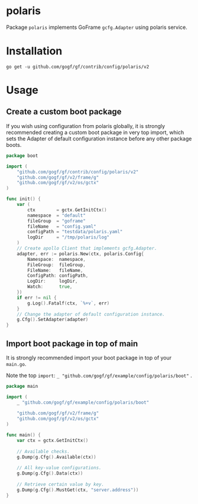 # polaris

Package `polaris` implements GoFrame `gcfg.Adapter` using polaris service.

# Installation

```
go get -u github.com/gogf/gf/contrib/config/polaris/v2
```

# Usage

## Create a custom boot package

If you wish using configuration from polaris globally,
it is strongly recommended creating a custom boot package in very top import,
which sets the Adapter of default configuration instance before any other package boots.

```go
package boot

import (
    "github.com/gogf/gf/contrib/config/polaris/v2"
    "github.com/gogf/gf/v2/frame/g"
    "github.com/gogf/gf/v2/os/gctx"
)

func init() {
    var (
        ctx        = gctx.GetInitCtx()
        namespace  = "default"
        fileGroup  = "goframe"
        fileName   = "config.yaml"
        configPath = "testdata/polaris.yaml"
        logDir     = "/tmp/polaris/log"
    )
    // Create apollo Client that implements gcfg.Adapter.
    adapter, err := polaris.New(ctx, polaris.Config{
        Namespace:  namespace,
        FileGroup:  fileGroup,
        FileName:   fileName,
        ConfigPath: configPath,
        LogDir:     logDir,
        Watch:      true,
    })
    if err != nil {
        g.Log().Fatalf(ctx, `%+v`, err)
    }
    // Change the adapter of default configuration instance.
    g.Cfg().SetAdapter(adapter)
}
```

## Import boot package in top of main

It is strongly recommended import your boot package in top of your `main.go`.

Note the top `import`: `_ "github.com/gogf/gf/example/config/polaris/boot"` .

```go
package main

import (
    _ "github.com/gogf/gf/example/config/polaris/boot"
    
    "github.com/gogf/gf/v2/frame/g"
    "github.com/gogf/gf/v2/os/gctx"
)

func main() {
    var ctx = gctx.GetInitCtx()
    
    // Available checks.
    g.Dump(g.Cfg().Available(ctx))
    
    // All key-value configurations.
    g.Dump(g.Cfg().Data(ctx))
    
    // Retrieve certain value by key.
    g.Dump(g.Cfg().MustGet(ctx, "server.address"))
}
```

